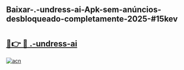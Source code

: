 ## Baixar-.-undress-ai-Apk-sem-anúncios-desbloqueado-completamente-2025-#15kev

# <h2><a href="https://ainizakaria.my?title=.-undress-ai&ref=22M">🔗👉 🔴 .-undress-ai</a></h2>

[![acn](https://github.com/user-attachments/assets/0f9c940e-d8b0-45ae-aac7-cd30a18b3e1c)](https://ainizakaria.my?title=.-undress-ai&ref=22M)


